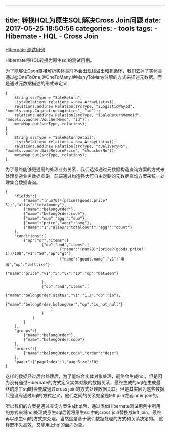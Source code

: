 
---
title: 转换HQL为原生SQL解决Cross Join问题
date: 2017-05-25 18:50:56
categories:
    - tools
tags:
    - Hibernate
    - HQL
    - Cross Join
---

[Hibernate 测试用例](https://github.com/hibernate/hibernate-orm/blob/0a2a5c622e3eb30724e80bc8661c0ac55ebfb2be/hibernate-core/src/test/java/org/hibernate/test/locale/LocaleTest.java#L43)

Hibernate将HQL转换为原生sql的测试用例。

<!--more-->
为了能够让Gson直接解析实体类时不会出现栈溢出和死循环，我们去掉了实体类通过@OneToOne,@OneToMany,@ManyToMany注解的方式来描述元数据。而是通过元数据描述的形式来定义

```
{
    String srcType = "SaleReturn";
    List<Relation> relations = new ArrayList<>();
    relations.add(new Relation(srcType, "iLogisticWayId", "models.corp.CorprationLogistics", "id"));
    relations.add(new Relation(srcType, "iSaleReturnMemoId", "models.voucher.VoucherMemo", "id"));
    metaMap.put(srcType, relations);
}
{
    String srcType = "SaleReturnDetail";
    List<Relation> relations = new ArrayList<>();
    relations.add(new Relation(srcType, "cDeliveryNo", "models.voucher.SaleReturnPrice", "cVoucherNo"));
    metaMap.put(srcType, relations);
}
```

为了最终能够更通用的处理业务关系，我们选择通过元数据构造查询方案的方式来处理复杂业务数据查询。前端通过构造强大可自由定制的元数据查询方案来统一处理集合数据查询。

```
{
	"fields":[
		{"name":"(num?0)*(price?(goods.price?5))","alias":"totalmoney"},
		{"name":"belongOrder"},
		{"name":"belongOrder.code"},
		{"name":"num","aggr":"sum"},
		{"name":"price","aggr":"avg"},
		{"name":"1","alias":"totalcount","aggr":"count"}
	],
	"conditions":[
		{"op":"or","items":[
				{"op":"and","items":[
						{"name":"(num?0)*(price?(goods.price?1))/100","v1":"50","op":"gt"},
						{"name":"goods.name","v1":"电器","op":"leftlike"},
						{"name":"price","v1":"5","v2":"10","op":"between"}
					]
				},
				{"op":"and","items":[
						{"name":"belongOrder.status","v1":"1,2","op":"in"},
						{"name":"belongOrder.belongUser","op":"is_not_null"}
					]
				}
			]
		}
	],
	"groups":[
		{"name":"belongOrder"},
		{"name":"belongOrder.code"}
	],
	"orders":[
		{"name":"belongOrder.code","order":"desc"}
	],
	"pager":{"pageIndex":1,"pageSize":10}
}
```
这样的数据经过后台处理后，为了能结合实体对象处理，最终会生成hql，但是因为没有通过Hibernate的方式定义实体对象的数据关系，最终生成的hql在生成最终的原生sql时会变成通过cross join的方式处理数据关联。但是其实因为这些数据只是没有通过hql的方式定义，他们之间的关系完全是left join或者inner join的。

所以我们的方案是通过查询方案生成hql后，通过类似Hibernate测试用例中所用的方式来将hql处理成原生sql后再将原生sql中的cross join替换成left join。最终再以原生sql的方式来处理。当然这是基于我们数据处理的方式和关系决定的。
这样既不失高效，又能用上hql的面向对象。
